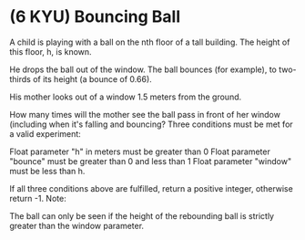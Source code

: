 # (6 KYU) Bouncing Ball

A child is playing with a ball on the nth floor of a tall building. The height of this floor, h, is known.

He drops the ball out of the window. The ball bounces (for example), to two-thirds of its height (a bounce of 0.66).

His mother looks out of a window 1.5 meters from the ground.

How many times will the mother see the ball pass in front of her window (including when it's falling and bouncing? Three conditions must be met for a valid experiment:

Float parameter "h" in meters must be greater than 0 Float parameter "bounce" must be greater than 0 and less than 1 Float parameter "window" must be less than h.

If all three conditions above are fulfilled, return a positive integer, otherwise return -1. Note:

The ball can only be seen if the height of the rebounding ball is strictly greater than the window parameter.
